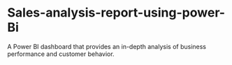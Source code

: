 # Sales-analysis-report-using-power-Bi
A Power BI dashboard that provides an in-depth analysis of business performance and customer behavior.
